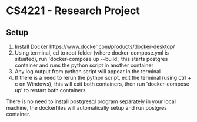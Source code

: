 # CS4221 - Research Project


## Setup

 1. Install Docker https://www.docker.com/products/docker-desktop/
 2. Using terminal, cd to root folder (where docker-compose.yml is situated), run 'docker-compose up --build', this starts postgres container and runs the python script in another container
 3. Any log output from python script will appear in the terminal
 4. If there is a need to rerun the python script, exit the terminal (using ctrl + c on Windows), this will exit both containers, then run 'docker-compose up' to restart both containers

There is no need to install postgresql program separately in your local machine, the dockerfiles will automatically setup and run postgres container.